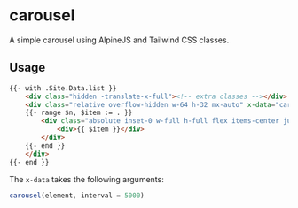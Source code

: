 # carousel

A simple carousel using AlpineJS and Tailwind CSS classes.

## Usage

```html
{{- with .Site.Data.list }}
    <div class="hidden -translate-x-full"><!-- extra classes --></div>
    <div class="relative overflow-hidden w-64 h-32 mx-auto" x-data="carousel($root)">
    {{- range $n, $item := . }}
        <div class="absolute inset-0 w-full h-full flex items-center justify-center transition-all ease-in-out duration-1000 transform{{ if eq $n 0 }} translate-x-0{{ else }} translate-x-full{{ end }}">
            <div>{{ $item }}</div>
        </div>
    {{- end }}
    </div>
{{- end }}
```

The `x-data` takes the following arguments:

```js
carousel(element, interval = 5000)
```
